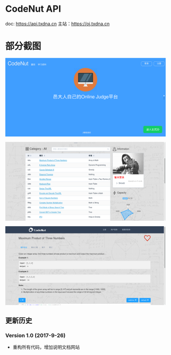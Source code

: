 # CodeNut API

doc: https://api.txdna.cn
主站：https://oj.txdna.cn

# 部分截图

![1](https://github.com/QinZhen001/CodeNut/blob/master/README/1.png)

![2](https://github.com/QinZhen001/CodeNut/blob/master/README/2.png)

![3](https://github.com/QinZhen001/CodeNut/blob/master/README/3.png)

## 更新历史

### Version 1.0 (2017-9-26)

- 重构所有代码，增加说明文档网站
